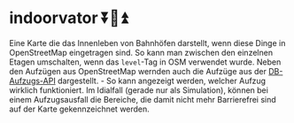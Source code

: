 # indoorvator ⏬🚻⏫

Eine Karte die das Innenleben von Bahnhöfen darstellt, wenn diese Dinge in OpenStreetMap eingetragen sind.
So kann man zwischen den einzelnen Etagen umschalten, wenn das `level`-Tag in OSM verwendet wurde.
Neben den Aufzügen aus OpenStreetMap wernden auch die Aufzüge aus der [DB-Aufzugs-API](https://www.mindboxberlin.com/index.php/contest-en.html) dargestellt. - So kann angezeigt werden, welcher Aufzug wirklich funktioniert. Im Idialfall (gerade nur als Simulation), können bei einem Aufzugsausfall die Bereiche, die damit nicht mehr Barrierefrei sind auf der Karte gekennzeichnet werden.
